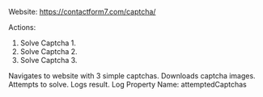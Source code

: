 Website: https://contactform7.com/captcha/

Actions:

1. Solve Captcha 1.
2. Solve Captcha 2.
3. Solve Captcha 3.

Navigates to website with 3 simple captchas. Downloads captcha images. Attempts to solve. Logs result.
Log Property Name: attemptedCaptchas
